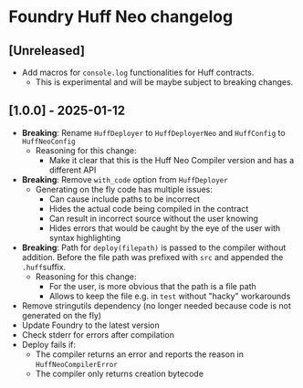 <!-- Keep a Changelog guide -> https://keepachangelog.com -->

# Foundry Huff Neo changelog

## [Unreleased]
- Add macros for `console.log` functionalities for Huff contracts.
  - This is experimental and will be maybe subject to breaking changes.

## [1.0.0] - 2025-01-12
- __Breaking__: Rename `HuffDeployer` to `HuffDeployerNeo` and `HuffConfig` to `HuffNeoConfig`
  - Reasoning for this change:
    - Make it clear that this is the Huff Neo Compiler version and has a different API
- __Breaking__: Remove `with_code` option from `HuffDeployer`
    - Generating on the fly code has multiple issues:
        - Can cause include paths to be incorrect
        - Hides the actual code being compiled in the contract
        - Can result in incorrect source without the user knowing
        - Hides errors that would be caught by the eye of the user with syntax highlighting
- __Breaking__: Path for `deploy(filepath)` is passed to the compiler without addition. Before the file path was prefixed with `src` and appended the `.huff`suffix.
  - Reasoning for this change:
    - For the user, is more obvious that the path is a file path
    - Allows to keep the file e.g. in `test` without "hacky" workarounds
- Remove stringutils dependency (no longer needed because code is not generated on the fly)
- Update Foundry to the latest version
- Check stderr for errors after compilation
- Deploy fails if:
  - The compiler returns an error and reports the reason in `HuffNeoCompilerError`
  - The compiler only returns creation bytecode